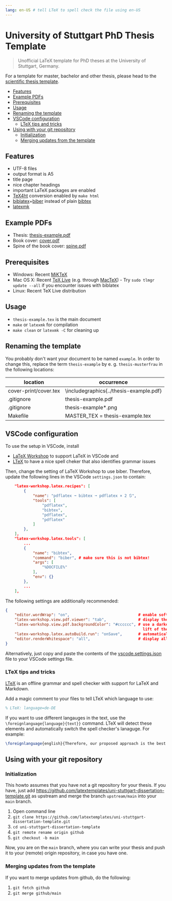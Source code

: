 ```yaml
---
lang: en-US # tell LTeX to spell check the file using en-US
---
```


# University of Stuttgart PhD Thesis Template

> Unofficial LaTeX template for PhD theses at the University of Stuttgart, Germany.

For a template for master, bachelor and other thesis, please head to the [scientific thesis template](https://github.com/latextemplates/scientific-thesis-template).

* [Features](#features)
* [Example PDFs](#example-pdfs)
* [Prerequisites](#prerequisites)
* [Usage](#usage)
* [Renaming the template](#renaming-the-template)
* [VSCode configuration](#vscode-configuration)
  * [LTeX tips and tricks](#ltex-tips-and-tricks)
* [Using with your git repository](#using-with-your-git-repository)
  * [Initialization](#initialization)
  * [Merging updates from the template](#merging-updates-from-the-template)

## Features

* UTF-8 files
* output format is A5
* title page
* nice chapter headings
* important LaTeX packages are enabled
* [TeX4ht] conversion enabled by `make html`
* [biblatex]+[biber] instead of plain [bibtex]
* [latexmk]

## Example PDFs

* Thesis: [thesis-example.pdf](https://latextemplates.github.io/uni-stuttgart-dissertation-template/thesis-example.pdf)
* Book cover: [cover.pdf](http://latextemplates.github.io/uni-stuttgart-dissertation-template/cover.pdf)
* Spine of the book cover: [spine.pdf](http://latextemplates.github.io/uni-stuttgart-dissertation-template/spine.pdf)

## Prerequisites

* Windows: Recent [MiKTeX](http://miktex.org/)
* Mac OS X: Recent [TeX Live](https://www.tug.org/texlive/) (e.g. through [MacTeX](https://tug.org/mactex/)) - Try `sudo tlmgr update --all` if you encounter issues with biblatex
* Linux: Recent TeX Live distribution

## Usage

* `thesis-example.tex` is the main document
* `make` or `latexmk` for compilation
* `make clean` or `latexmk -C` for cleaning up

## Renaming the template

You probably don't want your document to be named `example`. In order to change this,
replace the term `thesis-example` by e. g. `thesis-musterfrau` in the following locations:

location | occurrence
---|---
cover-print/cover.tex | \includegraphics{../thesis-example.pdf}
.gitignore | thesis-example.pdf
.gitignore | thesis-example*.png
Makefile | MASTER_TEX = thesis-example.tex

## VSCode configuration

To use the setup in VSCode, install

* [LaTeX Workshop](https://marketplace.visualstudio.com/items?itemName=James-Yu.latex-workshop) to support LaTeX in VSCode and
* [LTeX](https://marketplace.visualstudio.com/items?itemName=valentjn.vscode-ltex) to have a nice spell cheker that also identifies grammar issues

Then, change the setting of LaTeX Workshop to use biber.
Therefore, update the following lines in the VSCode `settings.json` to contain:

```json
    "latex-workshop.latex.recipes": [
        {
            "name": "pdflatex ➞ bibtex ➞ pdflatex × 2 🔃",
            "tools": [
                "pdflatex",
                "bibtex",
                "pdflatex",
                "pdflatex"
            ]
        },
    ],
    "latex-workshop.latex.tools": [
        ...
        {
            "name": "bibtex",
            "command": "biber", # make sure this is not bibtex!
            "args": [
                "%DOCFILE%"
            ],
            "env": {}
        },
        ...
    ],
```

The following settings are additionally recommended:

```json
{
    "editor.wordWrap": "on",                              # enable soft line breaks
    "latex-workshop.view.pdf.viewer": "tab",              # display the generaded PDF in a separate tab
    "latex-workshop.view.pdf.backgroundColor": "#cccccc", # use a darker background in de PDF viewer to 
                                                            lift of the pages from it
    "latex-workshop.latex.autoBuild.run": "onSave",       # automatically build on saving .tex files
    "editor.renderWhitespace": "all",                     # display all whitespaces
}
```

Alternatively, just copy and paste the contents of the [vscode.settings.json](./vscode.settings.json) file to your VSCode settings file.

### LTeX tips and tricks

[LTeX](https://marketplace.visualstudio.com/items?itemName=valentjn.vscode-ltex) is an offline grammar and spell checker with support for LaTeX and Markdown.

Add a magic comment to your files to tell LTeX which language to use:

```latex
% LTeX: language=de-DE
```

If you want to use different langauges in the text, use the `\foreignlanguage{language}{text}}` command.
LTeX will detect these elements and automatically switch the spell checker's lanaguge.
For example:

```latex
\foreignlanguage{english}{Therefore, our proposed approach is the best in the world.}
```

## Using with your git repository

### Initialization

This howto assumes that you have not a git repository for your thesis.
If you have, just add <https://github.com/latextemplates/uni-stuttgart-dissertation-template.git> as upstream and merge the branch `upstream/main` into your `main` branch.

1. Open command line
1. `git clone https://github.com/latextemplates/uni-stuttgart-dissertation-template.git`
1. `cd uni-stuttgart-dissertation-template`
1. `git remote rename origin github`
1. `git checkout -b main`

Now, you are on the `main` branch, where you can write your thesis and push it to your (remote) origin repository, in case you have one.

### Merging updates from the template

If you want to merge updates from github, do the following:

1. `git fetch github`
1. `git merge github/main`

[biber]: https://www.ctan.org/pkg/biber
[biblatex]: http://tex.stackexchange.com/tags/biblatex/info
[bibtex]: https://www.ctan.org/pkg/bibtex
[latexmk]: http://tex.stackexchange.com/tags/latexmk/info
[TeX4ht]: https://www.tug.org/tex4ht/
